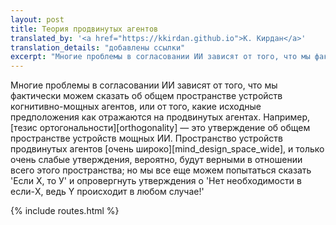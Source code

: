 ```yaml
---
layout: post
title: Теория продвинутых агентов
translated_by: '<a href="https://kkirdan.github.io">К. Кирдан</a>'
translation_details: "добавлены ссылки"
excerpt: "Многие проблемы в согласовании ИИ зависят от того, что мы фактически можем сказать об общем пространстве устройств когнитивно-мощных агентов, или от того, какие исходные предположения как отражаются на продвинутых агентах. Например, тезис ортогональности — это утверждение об общем пространстве устройств мощных ИИ. Пространство устройств продвинутых агентов очень широко, и только очень слабые утверждения, вероятно, будут верными в отношении всего этого пространства; но мы все еще можем попытаться сказать 'Если Х, то У' и опровергнуть утверждения о 'Нет необходимости в если-X, ведь Y происходит в любом случае!'"
---
```

Многие проблемы в согласовании ИИ зависят от того, что мы фактически можем сказать об общем пространстве устройств когнитивно-мощных агентов, или от того, какие исходные предположения как отражаются на продвинутых агентах. Например, [тезис ортогональности][orthogonality] — это утверждение об общем пространстве устройств мощных ИИ. Пространство устройств продвинутых агентов [очень широко][mind_design_space_wide], и только очень слабые утверждения, вероятно, будут верными в отношении всего этого пространства; но мы все еще можем попытаться сказать 'Если Х, то У' и опровергнуть утверждения о 'Нет необходимости в если-X, ведь Y происходит в любом случае!'

{% include routes.html %}
